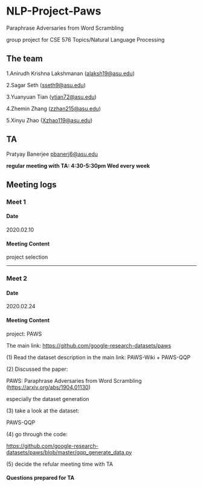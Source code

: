 # NLP-Project-Paws

Paraphrase Adversaries from Word Scrambling

group project for CSE 576 Topics/Natural Language Processing


## The team

1.Anirudh Krishna Lakshmanan (alaksh19@asu.edu)

2.Sagar Seth (sseth9@asu.edu)

3.Yuanyuan Tian (ytian72@asu.edu)

4.Zhemin Zhang (zzhan215@asu.edu)

5.Xinyu Zhao (Xzhao119@asu.edu)



## TA

Pratyay Banerjee <pbanerj6@asu.edu>

<b>regular meeting with TA: 4:30-5:30pm Wed every week </b>



## Meeting logs


### Meet 1

#### Date
2020.02.10

#### Meeting Content
project selection

------
### Meet 2
#### Date 
2020.02.24

#### Meeting Content
project: PAWS

The main link: https://github.com/google-research-datasets/paws

(1) Read the dataset description in the main link: PAWS-Wiki + PAWS-QQP

(2) Discussed the paper: 

PAWS: Paraphrase Adversaries from Word Scrambling (https://arxiv.org/abs/1904.01130)

especially the dataset generation

(3) take a look at the dataset: 

PAWS-QQP

(4) go through the code: 

https://github.com/google-research-datasets/paws/blob/master/qqp_generate_data.py

(5) decide the refular meeting time with TA

#### Questions prepared for TA
